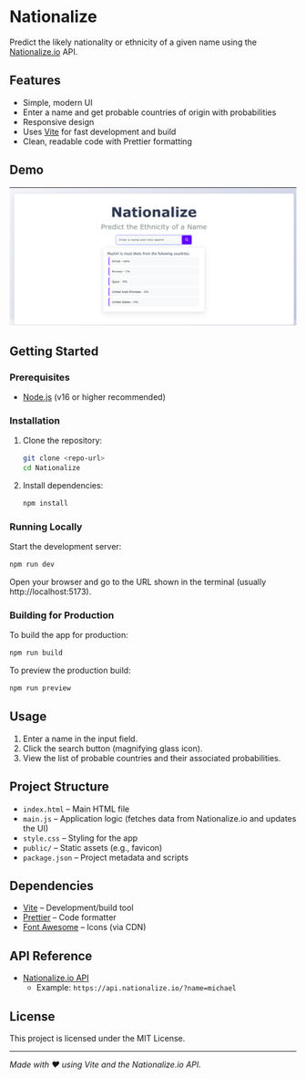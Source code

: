 # Nationalize

Predict the likely nationality or ethnicity of a given name using the [Nationalize.io](https://nationalize.io/) API.

## Features
- Simple, modern UI
- Enter a name and get probable countries of origin with probabilities
- Responsive design
- Uses [Vite](https://vitejs.dev/) for fast development and build
- Clean, readable code with Prettier formatting

## Demo
![Screenshot](public/demo.png)

## Getting Started

### Prerequisites
- [Node.js](https://nodejs.org/) (v16 or higher recommended)

### Installation
1. Clone the repository:
   ```bash
   git clone <repo-url>
   cd Nationalize
   ```
2. Install dependencies:
   ```bash
   npm install
   ```

### Running Locally
Start the development server:
```bash
npm run dev
```
Open your browser and go to the URL shown in the terminal (usually http://localhost:5173).

### Building for Production
To build the app for production:
```bash
npm run build
```
To preview the production build:
```bash
npm run preview
```

## Usage
1. Enter a name in the input field.
2. Click the search button (magnifying glass icon).
3. View the list of probable countries and their associated probabilities.

## Project Structure
- `index.html` – Main HTML file
- `main.js` – Application logic (fetches data from Nationalize.io and updates the UI)
- `style.css` – Styling for the app
- `public/` – Static assets (e.g., favicon)
- `package.json` – Project metadata and scripts

## Dependencies
- [Vite](https://vitejs.dev/) – Development/build tool
- [Prettier](https://prettier.io/) – Code formatter
- [Font Awesome](https://fontawesome.com/) – Icons (via CDN)

## API Reference
- [Nationalize.io API](https://nationalize.io/)
  - Example: `https://api.nationalize.io/?name=michael`

## License
This project is licensed under the MIT License.

---

*Made with ❤️ using Vite and the Nationalize.io API.*
